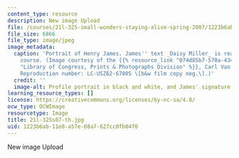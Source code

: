 ```yaml
---
content_type: resource
description: New image Upload
file: /courses/21l-325-small-wonders-staying-alive-spring-2007/1223b6ab11e8a57e08a7627cc0fb04f0_21l-325s07-th.jpg
file_size: 6866
file_type: image/jpeg
image_metadata:
  caption: 'Portrait of Henry James. James'' text _Daisy Miller_ is read during this
    course. (Image courtesy of the {{% resource_link "074d85b7-570a-4344-84ab-11add9af61fd"
    "Library of Congress, Prints & Photographs Division" %}}, Carl Van Vechten Collection.
    Reproduction number: LC-USZ62-67805 \[b&w film copy neg.\].)'
  credit: ''
  image-alt: Profile portrait in black and white, and James' signature appears below.
learning_resource_types: []
license: https://creativecommons.org/licenses/by-nc-sa/4.0/
ocw_type: OCWImage
resourcetype: Image
title: 21l-325s07-th.jpg
uid: 1223b6ab-11e8-a57e-08a7-627cc0fb04f0
---
```

New image Upload